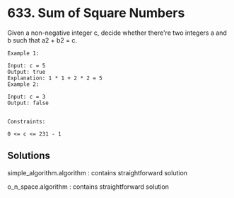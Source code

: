 # 633. Sum of Square Numbers

Given a non-negative integer c, decide whether there're two integers a and b such that a2 + b2 = c.

```
Example 1:

Input: c = 5
Output: true
Explanation: 1 * 1 + 2 * 2 = 5
Example 2:

Input: c = 3
Output: false


Constraints:

0 <= c <= 231 - 1

```

## Solutions

simple_algorithm.algorithm : contains straightforward solution

o_n_space.algorithm : contains straightforward solution
